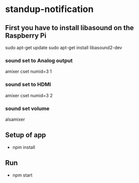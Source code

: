 # standup-notification

## First you have to install libasound on the Raspberry Pi 
sudo apt-get update 
sudo apt-get install libasound2-dev

### sound set to Analog output
amixer cset numid=3 1

### sound set to HDMI
amixer cset numid=3 2

### sound set volume
alsamixer

## Setup of app
* npm install

## Run
* npm start